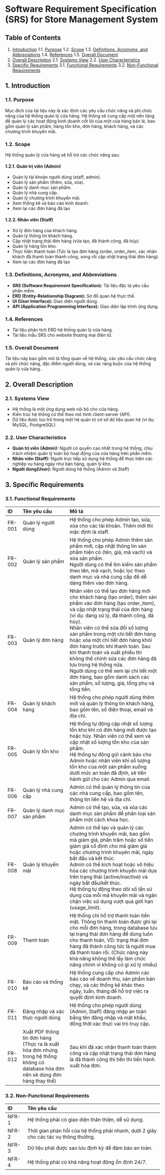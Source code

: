# Software Requirement Specification (SRS) for Store Management System

## Table of Contents

1. [Introduction](#introduction)
   1.1. [Purpose](#purpose)
   1.2. [Scope](#scope)
   1.3. [Definitions, Acronyms, and Abbreviations](#definitions-acronyms-and-abbreviations)
   1.4. [References](#references)
   1.5. [Overall Document](#overall-document)
2. [Overall Description](#overall-description)
   2.1. [Systems View](#systems-view)
   2.2. [User Characteristics](#user-characteristics)
3. [Specific Requirements](#specific-requirements)
   3.1. [Functional Requirements](#functional-requirements)
   3.2. [Non-Functional Requirements](#non-functional-requirements)

## 1. Introduction

### 1.1. Purpose

Mục đích của tài liệu này là xác định các yêu cầu chức năng và phi chức năng của hệ thống quản lý cửa hàng. Hệ thống sẽ cung cấp một nền tảng để quản lý các hoạt động kinh doanh cốt lõi của một cửa hàng bán lẻ, bao gồm quản lý sản phẩm, hàng tồn kho, đơn hàng, khách hàng, và các chương trình khuyến mãi.

### 1.2. Scope

Hệ thống quản lý cửa hàng sẽ hỗ trợ các chức năng sau:

#### 1.2.1. Quản trị viên (Admin)

* Quản lý tài khoản người dùng (staff, admin).
* Quản lý sản phẩm (thêm, sửa, xóa).
* Quản lý danh mục sản phẩm.
* Quản lý nhà cung cấp.
* Quản lý chương trình khuyến mãi.
* Xem thống kê và báo cáo kinh doanh.
* Xem lại các đơn hàng đã tạo

#### 1.2.2. Nhân viên (Staff)

* Xử lý đơn hàng của khách hàng.
* Quản lý thông tin khách hàng.
* Cập nhật trạng thái đơn hàng (vừa tạo, đã thành công, đã hủy).
* Quản lý hàng tồn kho.
* Thực hiện thanh toán (Tức là tạo đơn hàng (order, order_item, xác nhận khách đã thanh toán thành công, xong rồi cập nhật trạng thái đơn hàng).
* Xem lại các đơn hàng đã tạo

### 1.3. Definitions, Acronyms, and Abbreviations

* **SRS (Software Requirement Specification):** Tài liệu đặc tả yêu cầu phần mềm.
* **ERD (Entity-Relationship Diagram):** Sơ đồ quan hệ thực thể.
* **UI (User Interface):** Giao diện người dùng.
* **API (Application Programming Interface):** Giao diện lập trình ứng dụng.

### 1.4. References

* Tài liệu phân tích ERD hệ thống quản lý cửa hàng.
* Tài liệu mẫu SRS cho website thương mại điện tử.

### 1.5. Overall Document

Tài liệu này bao gồm mô tả tổng quan về hệ thống, các yêu cầu chức năng và phi chức năng, đặc điểm người dùng, và các ràng buộc của hệ thống quản lý cửa hàng.

## 2. Overall Description

### 2.1. Systems View

* Hệ thống là một ứng dụng web nội bộ cho cửa hàng.
* Kiến trúc hệ thống có thể theo mô hình client-server (API).
* Dữ liệu được lưu trữ trong một hệ quản trị cơ sở dữ liệu quan hệ (ví dụ: MySQL, PostgreSQL).

### 2.2. User Characteristics

* **Quản trị viên (Admin):** Người có quyền cao nhất trong hệ thống, chịu trách nhiệm quản lý toàn bộ hoạt động của cửa hàng trên phần mềm.
* **Nhân viên (Staff):** Người trực tiếp sử dụng hệ thống để thực hiện các nghiệp vụ hàng ngày như bán hàng, quản lý kho.
* **Người dùng(User):** Người dùng hệ thống (Admin và Staff)

## 3. Specific Requirements

### 3.1. Functional Requirements

| ID     | Tên yêu cầu                                                  | Mô tả                                                        |
| :----- | :----------------------------------------------------------- | :----------------------------------------------------------- |
| FR-001 | Quản lý người dùng                                           | Hệ thống cho phép Admin tạo, sửa, xóa cho các tài khoản. Thêm mới thì mặc định là staff. |
| FR-002 | Quản lý sản phẩm                                             | Hệ thống cho phép Admin thêm sản phẩm mới, cập nhật thông tin sản phẩm hiện có (tên, giá, mã vạch) và xóa sản phẩm. <br/>Người dùng có thể tìm kiếm sản phẩm theo tên, mã vạch, hoặc lọc theo danh mục và nhà cung cấp để dễ dàng thêm vào đơn hàng. |
| FR-003 | Quản lý đơn hàng                                             | Nhân viên có thể tạo đơn hàng mới cho khách hàng (tạo order), thêm sản phẩm vào đơn hàng (tạo order_item), và cập nhật trạng thái của đơn hàng (ví dụ: đang xử lý, đã thành công, đã hủy).<br/>Nhân viên có thể sửa đổi số lượng sản phẩm trong một chi tiết đơn hàng hoặc xóa một chi tiết đơn hàng khỏi đơn hàng trước khi thanh toán. Sau khi thanh toán và xuất phiếu thì không thể chỉnh sửa các đơn hàng đã lưu trong hệ thống nữa.<br/>Người dùng có thể xem lại chi tiết một đơn hàng, bao gồm danh sách các sản phẩm, số lượng, giá, tổng phụ và tổng tiền. |
| FR-004 | Quản lý khách hàng                                           | Hệ thống cho phép người dùng thêm mới và quản lý thông tin khách hàng, bao gồm tên, số điện thoại, email và địa chỉ. |
| FR-005 | Quản lý tồn kho                                              | Hệ thống tự động cập nhật số lượng tồn kho khi có đơn hàng mới được tạo hoặc hủy. Nhân viên có thể xem và cập nhật số lượng tồn kho của sản phẩm.<br/>Hệ thống tự động gửi cảnh báo cho Admin hoặc nhân viên khi số lượng tồn kho của một sản phẩm xuống dưới mức an toàn đã định, sẽ tiến hành gửi cho các Admin qua email. |
| FR-006 | Quản lý nhà cung cấp                                         | Admin có thể quản lý thông tin của các nhà cung cấp, bao gồm tên, thông tin liên hệ và địa chỉ. |
| FR-007 | Quản lý danh mục sản phẩm                                    | Admin có thể tạo, sửa, và xóa các danh mục sản phẩm để phân loại sản phẩm một cách khoa học. |
| FR-008 | Quản lý khuyến mãi                                           | Admin có thể tạo và quản lý các chương trình khuyến mãi, bao gồm mã giảm giá, phần trăm hoặc số tiền giảm giá cố định cho mã giảm giá hoặc chương trình khuyén mãi, ngày bắt đầu và kết thúc.<br/>Admin có thể kích hoạt hoặc vô hiệu hóa các chương trình khuyến mãi dựa trên trạng thái (active/inactive) và ngày bắt đầu/kết thúc.<br/>Hệ thống tự động theo dõi số lần sử dụng của mỗi mã khuyến mãi và ngăn chặn việc sử dụng vượt quá giới hạn (usage_limit). |
| FR-009 | Thanh toán                                                   | Hệ thống chỉ hổ trợ thanh toán tiền mặt. Thông tin thanh toán được ghi lại cho mỗi đơn hàng, trong database lưu lại trạng thái đơn hàng để dùng luôn cho thanh toán, VD: trạng thái đơn hàng đã thành công tức là người mua đã thanh toán rồi. (Chức năng này khả năng không thể lấy làm chức năng chính vì không có gì xữ lý nhiều) |
| FR-010 | Báo cáo và thống kê                                          | Hệ thống cung cấp cho Admin các báo cáo về doanh thu, sản phẩm bán chạy, và các thống kê khác theo ngày, tuần, tháng để hỗ trợ việc ra quyết định kinh doanh. |
| FR-011 | Đăng nhập và xác thực người dùng                             | Hệ thống cho phép người dùng (Admin, Staff) đăng nhập an toàn bằng tên đăng nhập và mật khẩu, đồng thời xác thực vai trò truy cập. |
| FR-012 | Xuất PDF thông tin đơn hàng (Thực ra là xuất hóa đơn nhưng trong hệ thống không có database hóa đơn nên sẽ dùng đơn hàng thay thế) | Sau khi đã xác nhận thanh toán thành công và cập nhật trạng thái đơn hàng là đã thành công thì tiến thì tiến hành xuất hóa đơn. |

### 3.2. Non-Functional Requirements

| ID    | Tên yêu cầu                                                                          |
|:----- |:------------------------------------------------------------------------------------ |
| NFR-1 | Hệ thống phải có giao diện thân thiện, dễ sử dụng.                                   |
| NFR-2 | Thời gian phản hồi của hệ thống phải nhanh, dưới 2 giây cho các tác vụ thông thường. |
| NFR-3 | Dữ liệu phải được sao lưu định kỳ để đảm bảo an toàn.                                |
| NFR-4 | Hệ thống phải có khả năng hoạt động ổn định 24/7.                                    |
